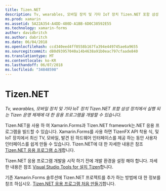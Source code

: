```yaml
---
title: Tizen.NET
description: Tv, wearables, 모바일 장치 및 기타 IoT 장치 Tizen.NET 포함 삼성 장치에서 실행 되는 Tizen 운영 체제에 대 한 응용 프로그램을 개발할 수 있습니다.
ms.prod: xamarin
ms.assetid: 5A22A354-A4DD-480D-A1BB-6D0C38592E55
ms.technology: xamarin-forms
author: davidbritch
ms.author: dabritch
ms.date: 06/04/2018
ms.openlocfilehash: ccd340eed4ff0558b167fa394e449745ae6a9655
ms.sourcegitcommit: d80d93957040a14b4638a91b0eac797cfaade840
ms.translationtype: MT
ms.contentlocale: ko-KR
ms.lasthandoff: 06/07/2018
ms.locfileid: "34848598"
---
```

# <a name="tizen-net"></a>Tizen.NET

_Tv, wearables, 모바일 장치 및 기타 IoT 장치 Tizen.NET 포함 삼성 장치에서 실행 되는 Tizen 운영 체제에 대 한 응용 프로그램을 개발할 수 있습니다._

Tizen.NET을 사용 하 여 Xamarin.Forms과 Tizen.NET framework는.NET 응용 프로그램을 빌드할 수 있습니다. Xamarin.Forms를 사용 하면 TizenFX API 착용 식, 및 IoT 장치에서 최신 TV, 모바일, 발견 된 하드웨어 인터페이스를 제공 하는 동안 사용자 인터페이스를 쉽게 만들 수 있습니다. Tizen.NET에 대 한 자세한 내용은 참조 [Tizen.NET 응용 프로그램 소개](https://developer.tizen.org/development/training/.net-application)합니다.

Tizen.NET 응용 프로그램 개발을 시작 하기 전에 개발 환경을 설정 해야 합니다. 자세한 내용은 참조 [Visual Studio Tools for 설치 Tizen](https://developer.tizen.org/development/visual-studio-tools-tizen/installing-visual-studio-tools-tizen)합니다.

기존 Xamarin.Forms 솔루션에 Tizen.NET 프로젝트를 추가 하는 방법에 대 한 정보를 참조 하십시오. [Tizen.NET 응용 프로그램 처음 만들기](https://developer.tizen.org/development/training/.net-application/creating-your-first-tizen-.net-application)합니다.
